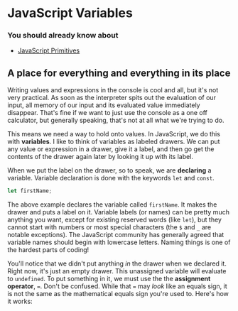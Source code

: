 # JavaScript Variables

### You should already know about
* [JavaScript Primitives](../javascript-primitives/README.md)

## A place for everything and everything in its place
Writing values and expressions in the console is cool and all, but it's not very practical. As soon as the interpreter spits out the evaluation of our input, all memory of our input and its evaluated value immediately disappear. That's fine if we want to just use the console as a one off calculator, but generally speaking, that's not at all what we're trying to do.

This means we need a way to hold onto values. In JavaScript, we do this with **variables**. I like to think of variables as labeled drawers. We can put any value or expression in a drawer, give it a label, and then go get the contents of the drawer again later by looking it up with its label.

When we put the label on the drawer, so to speak, we are **declaring** a variable. Variable declaration is done with the keywords `let` and `const`.

```js
let firstName;
```

The above example declares the variable called `firstName`. It makes the drawer and puts a label on it. Variable labels (or names) can be pretty much anything you want, except for existing reserved words (like `let`), but they cannot start with numbers or most special characters (the `$` and `_` are notable exceptions). The JavaScript community has generally agreed that variable names should begin with lowercase letters. Naming things is one of the hardest parts of coding!

You'll notice that we didn't put anything _in_ the drawer when we declared it. Right now, it's just an empty drawer. This unassigned variable will evaluate to `undefined`. To put something in it, we must use the the **assignment operator**, `=`. Don't be confused. While that `=` may _look_ like an equals sign, it is not the same as the mathematical equals sign you're used to. Here's how it works:

```js
let firstName = "Billy Jo";
```

```js
let five = 2+3;
```

Notice that we can assign values _or_ an expression to a variable. The variable will put our data in the drawer either way, but in the case of expressions, the variable will store the _evaluated value_ of the expression, not the expression itself.

## Pass it around
Variables are powerful because they allow us to store information. After declaring a variable, we can reference that variable elsewhere in our code by using its label. For example:

```js
let five = 2+3;
five+5; // evaluates to 10

let ten = five + five;
ten + ten; // evaluates to 20
```

The variables remember the value that was assigned to them, and can be used in place of that value anywhere in our code.

## Assign, and then reassign
Variables can be reassigned new values with the assignment operator. In other words, we can change what we put in the drawer. JavaScript doesn't care at all! When we reassign a variable to a new value, we don't use the keyword `let`. Remember, the keyword `let` is for _declaring_ variables, not for assigning them. We often do both in the same statement, but we can break them into separate steps if it serves us. Watch this:

```js
let five;
five = 5;
five; // evaluates to 5
five = 6;
five; // evaluates to 6
```

## let vs. const

We said above the we can declare variabled with both the `let` and `const` keywords. So far we've only used `let` but most of the time you will actually want to use `const`. The difference is that variables that are declared with `const` cannot have their value changed. Unless your variable actually needs to be changed after it is declared you should always used `const`.

```js
const x = 5;
x = 7; // TypeError: invalid assignment to const `x'
```